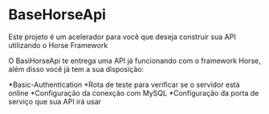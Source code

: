 # BaseHorseApi
Este projeto é um acelerador para você que deseja construir sua API utilizando o Horse Framework

O BasiHorseApi te entrega uma API já funcionando com o framework Horse, além disso você já tem a sua disposição:

*Basic-Authentication
*Rota de teste para verificar se o servidor está online
*Configuração da conexção com MySQL
*Configuração da porta de serviço que sua API irá usar

